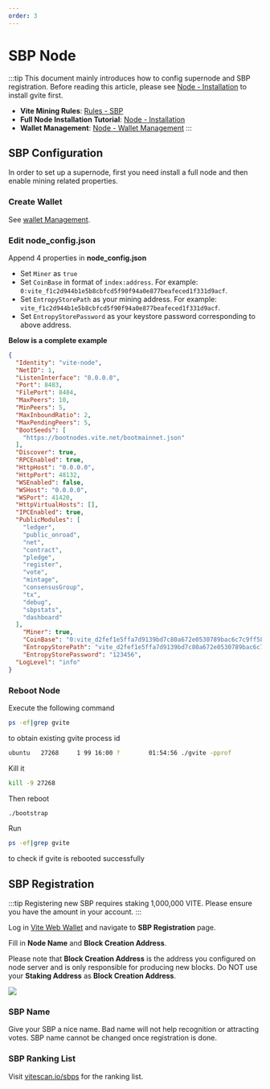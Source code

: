 ```yaml
---
order: 3
---
```


# SBP Node

:::tip
This document mainly introduces how to config supernode and SBP registration.
Before reading this article, please see [Node - Installation](./install.md) to install gvite first.

* **Vite Mining Rules**: [Rules - SBP](../../reference/sbp.md)
* **Full Node Installation Tutorial**: [Node - Installation](./install.md)
* **Wallet Management**: [Node - Wallet Management](./wallet-manage.md)
:::

## SBP Configuration
In order to set up a supernode, first you need install a full node and then enable mining related properties.

### Create Wallet

See [wallet Management](./wallet-manage.md).

### Edit node_config.json

Append 4 properties in **node_config.json**

* Set `Miner` as `true`
* Set `CoinBase` in format of `index:address`. For example: `0:vite_f1c2d944b1e5b8cbfcd5f90f94a0e877beafeced1f331d9acf`.
* Set `EntropyStorePath` as your mining address. For example: `vite_f1c2d944b1e5b8cbfcd5f90f94a0e877beafeced1f331d9acf`.
* Set `EntropyStorePassword` as your keystore password corresponding to above address.

**Below is a complete example**

```json
{
  "Identity": "vite-node",
  "NetID": 1,
  "ListenInterface": "0.0.0.0",
  "Port": 8483,
  "FilePort": 8484,
  "MaxPeers": 10,
  "MinPeers": 5,
  "MaxInboundRatio": 2,
  "MaxPendingPeers": 5,
  "BootSeeds": [
    "https://bootnodes.vite.net/bootmainnet.json"
  ],
  "Discover": true,
  "RPCEnabled": true,
  "HttpHost": "0.0.0.0",
  "HttpPort": 48132,
  "WSEnabled": false,
  "WSHost": "0.0.0.0",
  "WSPort": 41420,
  "HttpVirtualHosts": [],
  "IPCEnabled": true,
  "PublicModules": [
    "ledger",
    "public_onroad",
    "net",
    "contract",
    "pledge",
    "register",
    "vote",
    "mintage",
    "consensusGroup",
    "tx",
    "debug",
    "sbpstats",
    "dashboard"
  ],
	"Miner": true,
	"CoinBase": "0:vite_d2fef1e5ffa7d9139bd7c80a672e0530789bac6c7c9ff58dc6",
	"EntropyStorePath": "vite_d2fef1e5ffa7d9139bd7c80a672e0530789bac6c7c9ff58dc6",
	"EntropyStorePassword": "123456",
  "LogLevel": "info"
}
```
### Reboot Node

Execute the following command
```bash tab: Input
ps -ef|grep gvite
```
to obtain existing gvite process id

```bash
ubuntu   27268     1 99 16:00 ?        01:54:56 ./gvite -pprof 
```

Kill it

```bash
kill -9 27268
```

Then reboot

```bash
./bootstrap
```

Run 
```bash
ps -ef|grep gvite
``` 
to check if gvite is rebooted successfully

## SBP Registration

:::tip
Registering new SBP requires staking 1,000,000 VITE. Please ensure you have the amount in your account.
:::

Log in [Vite Web Wallet](https://wallet.vite.net/) and navigate to **SBP Registration** page.

Fill in **Node Name** and **Block Creation Address**. 

Please note that **Block Creation Address** is the address you configured on node server and is only responsible for producing new blocks. Do NOT use your **Staking Address** as **Block Creation Address**.

![](./node-register.png)

### SBP Name

Give your SBP a nice name. Bad name will not help recognition or attracting votes. SBP name cannot be changed once registration is done.

### SBP Ranking List

Visit [vitescan.io/sbps](https://vitescan.io/sbps) for the ranking list.


